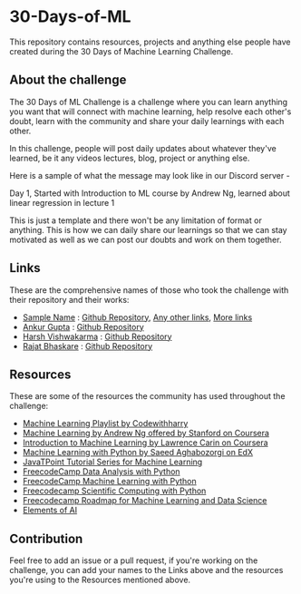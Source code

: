 # 30-Days-of-ML

This repository contains resources, projects and anything else people have created during the 30 Days of Machine Learning Challenge.

## About the challenge

The 30 Days of ML Challenge is a challenge where you can learn anything you want that will connect with machine learning, help resolve each other's doubt, learn with the community and share your daily learnings with each other.

In this challenge, people will post daily updates about whatever they've learned, be it any videos lectures, blog, project or anything else. 

Here is a sample of what the message may look like in our Discord server - 

Day 1, 
Started with Introduction to ML course by Andrew Ng, learned about linear regression in lecture 1

This is just a template and there won't be any limitation of format or anything. This is how we can daily share our learnings so that we can stay motivated as well as we can post our doubts and work on them together.

## Links 

These are the comprehensive names of those who took the challenge with their repository and their works:

- [Sample Name](https://github.com/sample-profile) : [Github Repository](https://github.com), [Any other links](https://blog.semikolan.co), [More links](https://semikolan.co)
- [Ankur Gupta](https://github.com/ankurg132) : [Github Repository](https://github.com/ankurg132/30-Days-of-ML-Semikolan)
- [Harsh Vishwakarma](https://github.com/meinhoonharsh) : [Github Repository](https://github.com/meinhoonharsh/30-Days-of-ML-Challenge)
- [Rajat Bhaskare](https://github.com/RajatBhaskare7) : [Github Repository](https://github.com/RajatBhaskare7/30-days-of-ML)
## Resources

These are some of the resources the community has used throughout the challenge:

- [Machine Learning Playlist by Codewithharry](https://youtube.com/playlist?list=PLu0W_9lII9ai6fAMHp-acBmJONT7Y4BSG)
- [Machine Learning by Andrew Ng offered by Stanford on Coursera](https://www.coursera.org/learn/machine-learning)
- [Introduction to Machine Learning by Lawrence Carin on Coursera](https://www.coursera.org/learn/machine-learning-duke)
- [Machine Learning  with Python by Saeed Aghabozorgi on EdX](https://www.edx.org/course/machine-learning-with-python-a-practical-introduct)
- [JavaTPoint Tutorial Series for Machine Learning](https://www.javatpoint.com/machine-learning)
- [FreecodeCamp Data Analysis with Python](https://www.freecodecamp.org/learn/data-analysis-with-python/)
- [FreecodeCamp Machine Learning with Python](https://www.freecodecamp.org/learn/machine-learning-with-python/)
- [Freecodecamp Scientific Computing with Python](https://www.freecodecamp.org/learn/scientific-computing-with-python/)
- [Freecodecamp Roadmap for Machine Learning and Data Science](https://www.freecodecamp.org/news/first-steps-to-learn-data-science-or-ml-after-the-roadmap/)
- [Elements of AI](https://course.elementsofai.com/)

## Contribution

Feel free to add an issue or a pull request, if you're working on the challenge, you can add your names to the Links above and the resources you're using to the Resources mentioned above.
